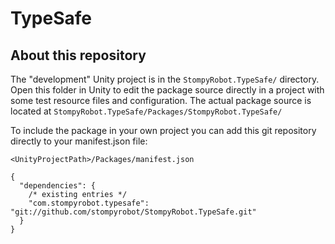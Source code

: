 TypeSafe
=====


About this repository
----

The "development" Unity project is in the `StompyRobot.TypeSafe/` directory. Open this folder in Unity to edit the package source directly in a project with some test resource files and configuration.
The actual package source is located at `StompyRobot.TypeSafe/Packages/StompyRobot.TypeSafe/`

To include the package in your own project you can add this git repository directly to your manifest.json file:

`<UnityProjectPath>/Packages/manifest.json`
```
{
  "dependencies": {
    /* existing entries */
    "com.stompyrobot.typesafe": "git://github.com/stompyrobot/StompyRobot.TypeSafe.git"
  }
}
```

